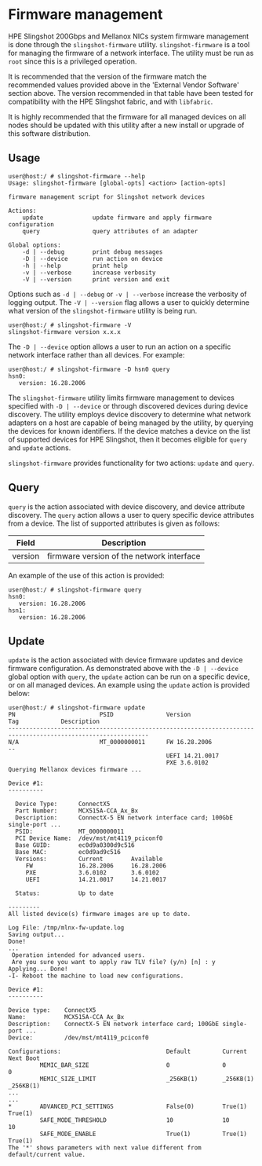 # Firmware management

HPE Slingshot 200Gbps and Mellanox NICs system firmware management is done through the `slingshot-firmware` utility.
`slingshot-firmware` is a tool for managing the firmware of a network interface.
The utility must be run as `root` since this is a privileged operation.

It is recommended that the version of the firmware match the recommended values provided above in the 'External Vendor Software' section above. The version recommended in that table have been tested for compatibility with the HPE Slingshot fabric, and with `libfabric`.

It is highly recommended that the firmware for all managed devices on all nodes should be updated with this utility after a new install or upgrade of this software distribution.

## Usage

```screen
user@host:/ # slingshot-firmware --help
Usage: slingshot-firmware [global-opts] <action> [action-opts]

firmware management script for Slingshot network devices

Actions:
    update              update firmware and apply firmware configuration
    query               query attributes of an adapter

Global options:
    -d | --debug        print debug messages
    -D | --device       run action on device
    -h | --help         print help
    -v | --verbose      increase verbosity
    -V | --version      print version and exit
```

Options such as `-d | --debug` or `-v | --verbose` increase the verbosity of logging output. The `-V | --version` flag allows a user to quickly determine what version of the `slingshot-firmware` utility is being run.

```screen
user@host:/ # slingshot-firmware -V
slingshot-firmware version x.x.x
```

The `-D | --device` option allows a user to run an action on a specific network interface rather than all devices.
For example:

```screen
user@host:/ # slingshot-firmware -D hsn0 query
hsn0:
   version: 16.28.2006
```

The `slingshot-firmware` utility limits firmware management to devices specified with `-D | --device` or through discovered devices during device discovery. The utility employs device discovery to determine what network adapters on a host are capable of being managed by the utility, by querying the devices for known identifiers. If the device matches a device on the list of supported devices for HPE Slingshot, then it becomes eligible for `query` and `update` actions.

`slingshot-firmware` provides functionality for two actions: `update` and `query`.

## Query

`query` is the action associated with device discovery, and device attribute discovery. The `query` action allows a user to query specific device attributes from a device. The list of supported attributes is given as follows:

| Field   | Description                               |
| ------- | ----------------------------------------- |
| version | firmware version of the network interface |

An example of the use of this action is provided:

```screen
user@host:/ # slingshot-firmware query
hsn0:
   version: 16.28.2006
hsn1:
   version: 16.28.2006
```

## Update

`update` is the action associated with device firmware updates and device firmware configuration. As demonstrated above with the `-D | --device` global option with `query`, the `update` action can be run on a specific device, or on all managed devices. An example using the `update` action is provided below:

```screen
user@host:/ # slingshot-firmware update
PN                        PSID               Version                      Tag            Description
--------------------------------------------------------------------------------------------------------------
N/A                       MT_0000000011      FW 16.28.2006                --
                                             UEFI 14.21.0017
                                             PXE 3.6.0102
Querying Mellanox devices firmware ...

Device #1:
----------

  Device Type:      ConnectX5
  Part Number:      MCX515A-CCA_Ax_Bx
  Description:      ConnectX-5 EN network interface card; 100GbE single-port ...
  PSID:             MT_0000000011
  PCI Device Name:  /dev/mst/mt4119_pciconf0
  Base GUID:        ec0d9a0300d9c516
  Base MAC:         ec0d9ad9c516
  Versions:         Current        Available
     FW             16.28.2006     16.28.2006
     PXE            3.6.0102       3.6.0102
     UEFI           14.21.0017     14.21.0017

  Status:           Up to date

---------
All listed device(s) firmware images are up to date.

Log File: /tmp/mlnx-fw-update.log
Saving output...
Done!
...
 Operation intended for advanced users.
 Are you sure you want to apply raw TLV file? (y/n) [n] : y
Applying... Done!
-I- Reboot the machine to load new configurations.

Device #1:
----------

Device type:    ConnectX5
Name:           MCX515A-CCA_Ax_Bx
Description:    ConnectX-5 EN network interface card; 100GbE single-port ...
Device:         /dev/mst/mt4119_pciconf0

Configurations:                              Default         Current         Next Boot
         MEMIC_BAR_SIZE                      0               0               0
         MEMIC_SIZE_LIMIT                    _256KB(1)       _256KB(1)       _256KB(1)
...
...
*        ADVANCED_PCI_SETTINGS               False(0)        True(1)         True(1)
         SAFE_MODE_THRESHOLD                 10              10              10
         SAFE_MODE_ENABLE                    True(1)         True(1)         True(1)
The '*' shows parameters with next value different from default/current value.
```
